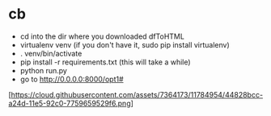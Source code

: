 # cb
- cd into the dir where you downloaded dfToHTML
- virtualenv venv (if you don't have it, sudo pip install virtualenv)
- . venv/bin/activate
- pip install -r requirements.txt (this will take a while)
- python run.py
- go to http://0.0.0.0:8000/opt1#

[https://cloud.githubusercontent.com/assets/7364173/11784954/44828bcc-a24d-11e5-92c0-7759659529f6.png]
